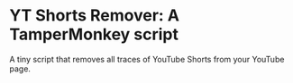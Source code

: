 # YT Shorts Remover: A TamperMonkey script
A tiny script that removes all traces of YouTube Shorts from your YouTube page.

